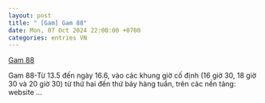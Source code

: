 ```yaml
---
layout: post
title: " [Gam] Gam 88"
date: Mon, 07 Oct 2024 22:00:00 +0700
categories: entries VN
---
```

[Gam 88](https://tuyensinh.hnue.edu.vn/app/20241008-sea%20games%20for%20free.shtm)

Gam 88-Từ 13.5 đến ngày 16.6, vào các khung giờ cố định (16 giờ 30, 18 giờ 30 và 20 giờ 30) từ thứ hai đến thứ bảy hàng tuần, trên các nền tảng: website ...

